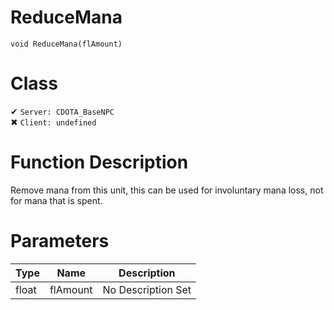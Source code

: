 # ReduceMana
```
void ReduceMana(flAmount)
```
# Class
✔ `Server: CDOTA_BaseNPC`  
✖ `Client: undefined`  

# Function Description
Remove mana from this unit, this can be used for involuntary mana loss, not for mana that is spent.
# Parameters
Type|Name|Description
--|--|--
float|flAmount|No Description Set
